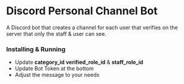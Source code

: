 # Discord Personal Channel Bot
A Discord bot that creates a channel for each user that verifies on the server that only the staff & user can see.

### Installing & Running
* Update **category_id** **verified_role_id** & **staff_role_id**
* Update Bot Token at the bottom
* Adjust the message to your needs
